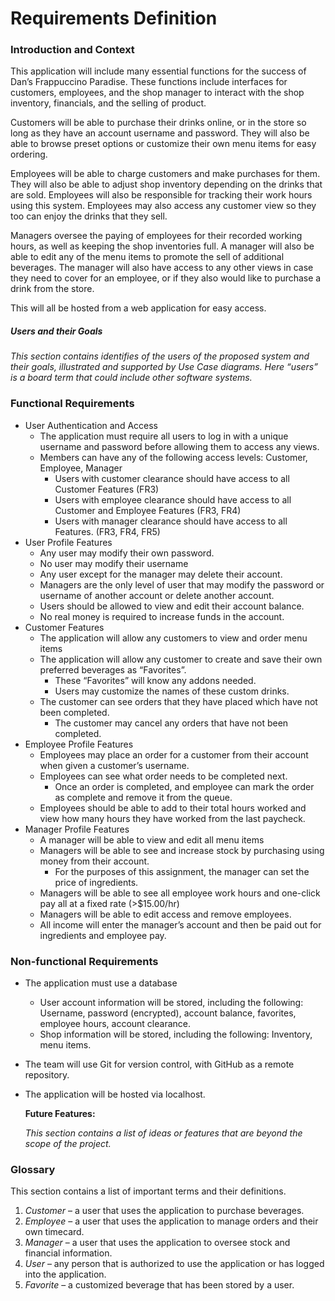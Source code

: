# Requirements Definition

### Introduction and Context

This application will include many essential functions for the success of Dan’s Frappuccino Paradise.  These functions include interfaces for customers, employees, and the shop manager to interact with the shop inventory, financials, and the selling of product.

Customers will be able to purchase their drinks online, or in the store so long as they have an account username and password.  They will also be able to browse preset options or customize their own menu items for easy ordering.

Employees will be able to charge customers and make purchases for them.  They will also be able to adjust shop inventory depending on the drinks that are sold.  Employees will also be responsible for tracking their work hours using this system.  Employees may also access any customer view so they too can enjoy the drinks that they sell.

Managers oversee the paying of employees for their recorded working hours, as well as keeping the shop inventories full.  A manager will also be able to edit any of the menu items to promote the sell of additional beverages.  The manager will also have access to any other views in case they need to cover for an employee, or if they also would like to purchase a drink from the store.

This will all be hosted from a web application for easy access.

##### Users and their Goals

*This section contains identifies of the users of the proposed system and their goals, illustrated and supported by Use Case diagrams.   Here “users” is a board term that could include other software systems.*

### Functional Requirements

- User Authentication and Access
  - The application must require all users to log in with a unique username and password before allowing them to access any views.
  - Members can have any of the following access levels: Customer, Employee, Manager
    - Users with customer clearance should have access to all Customer Features (FR3)
    - Users with employee clearance should have access to all Customer and Employee Features (FR3, FR4)
    - Users with manager clearance should have access to all Features. (FR3, FR4, FR5)
- User Profile Features
  - Any user may modify their own password.
  - No user may modify their username
  - Any user except for the manager may delete their account.
  - Managers are the only level of user that may modify the password or username of another account or delete another account.
  - Users should be allowed to view and edit their account balance.
  - No real money is required to increase funds in the account.
- Customer Features
  - The application will allow any customers to view and order menu items
  - The application will allow any customer to create and save their own preferred beverages as “Favorites”.
    - These “Favorites” will know any addons needed.
    - Users may customize the names of these custom drinks.
  - The customer can see orders that they have placed which have not been completed.
    - The customer may cancel any orders that have not been completed.
- Employee Profile Features
  - Employees may place an order for a customer from their account when given a customer’s username.
  - Employees can see what order needs to be completed next.
    - Once an order is completed, and employee can mark the order as complete and remove it from the queue.
  - Employees should be able to add to their total hours worked and view how many hours they have worked from the last paycheck.
- Manager Profile Features
  - A manager will be able to view and edit all menu items
  - Managers will be able to see and increase stock by purchasing using money from their account.
    - For the purposes of this assignment, the manager can set the price of ingredients.
  - Managers will be able to see all employee work hours and one-click pay all at a fixed rate (>$15.00/hr)
  - Managers will be able to edit access and remove employees.
  - All income will enter the manager’s account and then be paid out for ingredients and employee pay.

### Non-functional Requirements

- The application must use a database
  
  - User account information will be stored, including the following: Username, password (encrypted), account balance, favorites, employee hours, account clearance.
  - Shop information will be stored, including the following: Inventory, menu items.

- The team will use Git for version control, with GitHub as a remote repository.

- The application will be hosted via localhost.
  
  **Future Features:** 
  
  *This section contains a list of ideas or features that are beyond the scope of the project.*

### **Glossary**

This section contains a list of important terms and their definitions.

1. *Customer* – a user that uses the application to purchase beverages.
2. *Employee* – a user that uses the application to manage orders and their own timecard.
3. *Manager* – a user that uses the application to oversee stock and financial information.
4. *User* – any person that is authorized to use the application or has logged into the application.
5. *Favorite* – a customized beverage that has been stored by a user.
